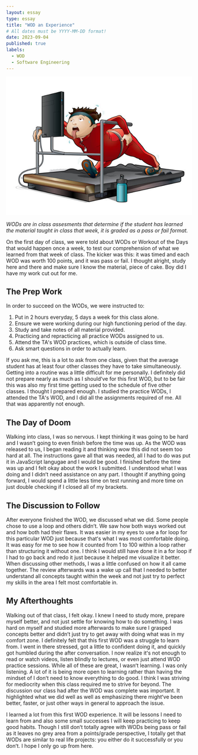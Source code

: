 ```yaml
---
layout: essay
type: essay
title: "WOD an Experience"
# All dates must be YYYY-MM-DD format!
date: 2023-09-04
published: true
labels:
  - WOD
  - Software Engineering
---
```


<div class="text-center p-4">
  <img width="600px" src="../img/wodexp.jpg" class="img" >
</div>


*WODs are in class assesments that determine if the student has learned the material taught in class that week, it is graded as a pass or fail format.*

On the first day of class, we were told about WODs or Workout of the Days that would happen once a week, to test our comprehension of what we learned from that week of class. The kicker was this: it was timed and each WOD was worth 100 points, and it was pass or fail. I thought alright, study here and there and make sure I know the material, piece of cake. Boy did I have my work cut out for me. 

## The Prep Work

In order to succeed on the WODs, we were instructed to:
1. Put in 2 hours everyday, 5 days a week for this class alone.
2. Ensure we were working during our high functioning period of the day.
3. Study and take notes of all material provided.
4. Practicing and repracticing all practice WODs assigned to us.
5. Attend the TAʻs WOD practices, which is outside of class time.
6. Ask smart questions in order to actually learn.

If you ask me, this is a lot to ask from one class, given that the average student has at least four other classes they have to take simultaneously. Getting into a routine was a little difficult for me personally. I definitely did not prepare nearly as much as I shouldʻve for this first WOD, but to be fair this was also my first time getting used to the schedule of five other classes. I thought I prepared enough. I studied the practice WODs, I attended the TAʻs WOD, and I did all the assignments required of me. All that was apparently not enough.

## The Day of Doom

Walking into class, I was so nervous. I kept thinking it was going to be hard and I wasnʻt going to even finish before the time was up. As the WOD was released to us, I began reading it and thinking wow this did not seem too hard at all. The instructions gave all that was needed, all I had to do was put it in JavaScript langugae and I would be good. I finished before the time was up and I felt okay about the work I submitted. I understood what I was doing and I didnʻt need assistance on any part. I thought if anything going forward, I would spend a little less time on test running and more time on just double checking if I closed all of my brackets.

## The Discussion to Follow

After everyone finished the WOD, we discussed what we did. Some people chose to use a loop and others didnʻt. We saw how both ways worked out and how both had their flaws. It was easier in my eyes to use a for loop for this particular WOD just because thatʻs what I was most comfortable doing. It was easy for me to see how it counted from 1 to 100 within a loop rather than structuring it without one. I think I would still have done it in a for loop if I had to go back and redo it just because it helped me visualize it better. When discussing other methods, I was a little confused on how it all came together. The review afterwards was a wake up call that I needed to better understand all concepts taught within the week and not just try to perfect my skills in the area I felt most comfortable in. 

## My Afterthoughts

Walking out of that class, I felt okay. I knew I need to study more, prepare myself better, and not just settle for knowing how to do something. I was hard on myself and studied more afterwards to make sure I grasped concepts better and didnʻt just try to get away with doing what was in my comfort zone. I definitely felt that this first WOD was a struggle to learn from. I went in there stressed, got a little to confident doing it, and quickly got humbled during the after conversation. I now realize itʻs not enough to read or watch videos, listen blindly to lectures, or even just attend WOD practice sessions. While all of these are great, I wasnʻt learning. I was only listening. A lot of it is being more open to learning rather than having the mindset of I donʻt need to know everything to do good. I think I was striving for mediocrity when this class required me to strive for beyond. The discussion our class had after the WOD was complete was important. It highlighted what we did well as well as emphasizing there mightʻve been better, faster, or just other ways in general to approach the issue.

I learned a lot from this first WOD experience. It will be lessons I need to learn from and also some small successes I will keep practicing to keep good habits. Though I still donʻt totally agree with WODs being pass or fail as it leaves no grey area from a points/grade perspective, I totally get that WODs are similar to real life projects: you either do it successfully or you donʻt. I hope I only go up from here.
